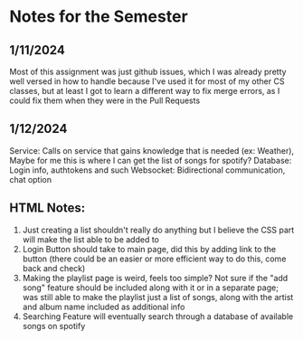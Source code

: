 # Notes for the Semester

## 1/11/2024
Most of this assignment was just github issues, which I was already pretty well versed in how to handle because I've used it for most of my other CS classes, but at least I got to learn a different way to fix merge errors, as I could fix them when they were in the Pull Requests

## 1/12/2024
Service: Calls on service that gains knowledge that is needed (ex: Weather), Maybe for me this is where I can get the list of songs for spotify?
Database: Login info, authtokens and such
Websocket: Bidirectional communication, chat option

## HTML Notes:
1. Just creating a list shouldn't really do anything but I believe the CSS part will make the list able to be added to 
2. Login Button should take to main page, did this by adding link to the button (there could be an easier or more efficient way to do this, come back and check)
3. Making the playlist page is weird, feels too simple? Not sure if the "add song" feature should be included along with it or in a separate page; was still able to make the playlist just a list of songs, along with the artist and album name included as additional info
4. Searching Feature will eventually search through a database of available songs on spotify
